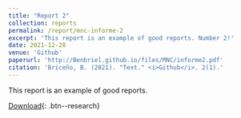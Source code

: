 ```yaml
---
title: "Report 2"
collection: reports
permalink: /report/mnc-informe-2
excerpt: 'This report is an example of good reports. Number 2!'
date: 2021-12-28
venue: 'Github'
paperurl: 'http://Benbriel.github.io/files/MNC/informe2.pdf'
citation: 'Briceño, B. (2021). "Text." <i>Github</i>. 2(1).'
---
```

This report is an example of good reports.

[Download](/files/MNC/informe2.pdf){: .btn--research}
